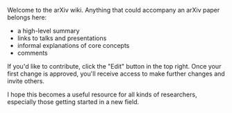 Welcome to the arXiv wiki. Anything that could accompany an arXiv paper belongs here:

* a high-level summary
* links to talks and presentations
* informal explanations of core concepts
* comments

If you'd like to contribute, click the "Edit" button in the top right. Once your first change is approved, you'll receive access to make further changes and invite others.

I hope this becomes a useful resource for all kinds of researchers, especially those getting started in a new field.
